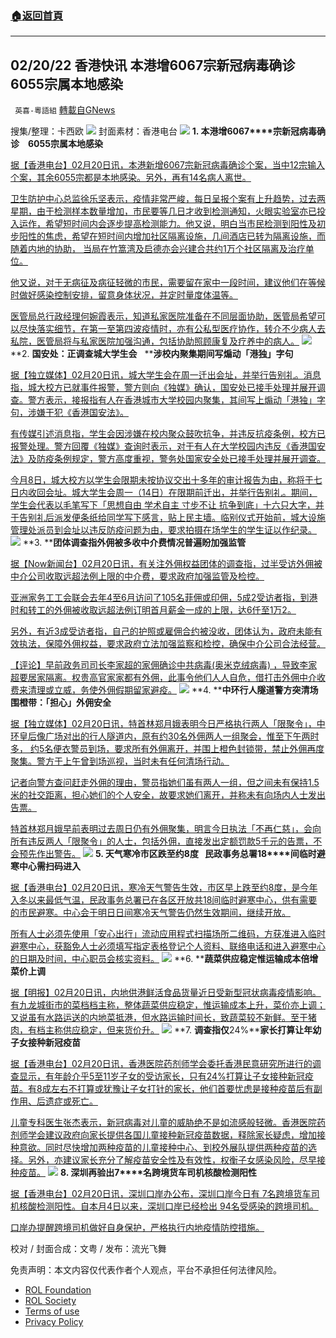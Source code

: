 ###  [:house:返回首頁](https://github.com/ourhimalayas/txt)
---


## 02/20/22 香港快讯 本港增6067宗新冠病毒确诊　6055宗属本地感染
` 英喜-粵語組` [轉載自GNews](https://gnews.org/zh-hans/2037236/)

搜集/整理：卡西欧
![](https://assets.gnews.org/wp-content/uploads/2022/02/0220fenmian.jpg)
封面素材：香港电台
![](https://assets.gnews.org/wp-content/uploads/2022/02/2022-02-20-1.png)
**1. ****本港增****6067****宗新冠病毒确诊　****6055****宗属本地感染**

[据【香港电台】02月20日讯，本港新增6067宗新冠病毒确诊个案，当中12宗输入个案，其余6055宗都是本地感染。另外，再有14名病人离世。](https://news.rthk.hk/rthk/ch/component/k2/1634790-20220220.htm)

[卫生防护中心总监徐乐坚表示，疫情非常严峻，每日呈报个案有上升趋势，过去两星期，由于检测样本数量增加，市民要等几日才收到检测通知，火眼实验室亦已投入运作，希望短时间内会逐步提高检测能力。他又说，明白当市民检测到阳性及初步阳性的焦虑，希望在短时间内增加社区隔离设施，几间酒店已转为隔离设施，而随着内地的协助， 当局在竹篙湾及启德亦会兴建合共约1万个社区隔离及治疗单位。](https://news.rthk.hk/rthk/ch/component/k2/1634790-20220220.htm)

[他又说，对于无病征及病征轻微的市民，需要留在家中一段时间，建议他们在等候时做好感染控制安排，留意身体状况，并定时量度体温等。](https://news.rthk.hk/rthk/ch/component/k2/1634790-20220220.htm)

[医管局总行政经理何婉霞表示，知道私家医院准备在不同层面协助，医管局希望可以尽快落实细节，在第一至第四波疫情时，亦有公私型医疗协作，转介不少病人去私院，医管局将与私家医院加强沟通，包括协助照顾康复及疗养中的病人。](https://news.rthk.hk/rthk/ch/component/k2/1634790-20220220.htm)
![](https://assets.gnews.org/wp-content/uploads/2022/02/2022-02-20-2.png)
**2. ****国安处：正调查城大学生会****   ****涉校内聚集期间写煽动「港独」字句**

[据【独立媒体】02月20日讯，城大学生会在周一迁出会址，并举行告别礼。消息指，城大校方已就事件报警，警方则向《独媒》确认，国安处已接手处理并展开调查。警方表示，接报指有人在香港城市大学校园内聚集，其间写上煽动「港独」字句，涉嫌干犯《香港国安法》。](https://www.inmediahk.net/node/社運/國安處：正調查城大學生會-涉校內聚集期間寫煽動「港獨」字句)

[有传媒引述消息指，学生会因涉嫌在校内聚众鼓吹抗争，并违反抗疫条例，校方已报警处理。警方回覆《独媒》查询时表示，对于有人在大学校园内违反《香港国安法》及防疫条例规定，警方高度重视，警务处国家安全处已接手处理并展开调查。](https://www.inmediahk.net/node/社運/國安處：正調查城大學生會-涉校內聚集期間寫煽動「港獨」字句)

[今月8日，城大校方以学生会限期未按协议交出十多年的审计报告为由，称将于七日内收回会址。城大学生会周一（14日）在限期前迁出，并举行告别礼。期间，学生会代表以毛笔写下「思想自由 学术自主 寸步不让 抗争到底」十六只大字，并于告别礼后派发便条纸给同学写下感言，贴上民主墙。临别仪式开始前，城大设施管理处派员到会址以违反防疫问题为由，要求拍摄在场学生的学生证以作纪录。](https://www.inmediahk.net/node/社運/國安處：正調查城大學生會-涉校內聚集期間寫煽動「港獨」字句)
![](https://assets.gnews.org/wp-content/uploads/2022/02/2022-02-20-3.png)
**3. ****团体调查指外佣被多收中介费情况普遍盼加强监管**

[据【Now新闻台】02月20日讯，有关注外佣权益团体的调查指，过半受访外佣被中介公司收取远超法例上限的中介费，要求政府加强监管及检控。](https://news.now.com/home/local/player?newsId=467150)

[亚洲家务工工会联会去年4至6月访问了105名菲佣或印佣，5成2受访者指，到港时和转工的外佣被收取远超法例订明首月薪金一成的上限，达6仟至1万2。](https://news.now.com/home/local/player?newsId=467150)

[另外，有近3成受访者指，自己的护照或雇佣合约被没收，团体认为，政府未能有效执法，保障外佣权益，要求政府立法加强监察和检控，确保中介公司合法经营。](https://news.now.com/home/local/player?newsId=467150)

[【评论】早前政务司司长李家超的家佣确诊中共病毒(奥米克绒病毒) ，导致李家超要居家隔离。权贵高官家家都有外佣，此事令他们人人自危，借打击外佣中介收费来清理或立威，务使外佣假期留家避疫。](https://news.now.com/home/local/player?newsId=467150)
![](https://assets.gnews.org/wp-content/uploads/2022/02/2022-02-20-4.png)
**4. ****中环行人隧道警方突清场围橙带：「担心」外佣安全**

[据【独立媒体】02月20日讯，特首林郑月娥表明今日严格执行两人「限聚令」，中环皇后像广场对出的行人隧道内，原有约30名外佣两人一组聚会，惟至下午两时多， 约5名便衣警员到场，要求所有外佣离开，并围上橙色封锁带，禁止外佣再度聚集。警方于上午曾到场巡视，当时未有任何清场行动。](https://www.inmediahk.net/node/政經/中環行人隧道警方突清場圍橙帶：擔心外傭安全)

[记者向警方查问赶走外佣的理由，警员指她们虽有两人一组，但之间未有保持1.5米的社交距离，担心她们的个人安全，故要求她们离开，并称未有向场内人士发出告票。](https://www.inmediahk.net/node/政經/中環行人隧道警方突清場圍橙帶：擔心外傭安全)

[特首林郑月娥早前表明过去周日仍有外佣聚集，明言今日执法「不再仁慈」，会向所有违反两人「限聚令」的人士，包括外佣，直接发出定额罚款5千元的告票，不会预先作出警告。](https://www.inmediahk.net/node/政經/中環行人隧道警方突清場圍橙帶：擔心外傭安全)
![](https://assets.gnews.org/wp-content/uploads/2022/02/2022-02-20-5.png)
**5. ****天气寒冷市区跌至约****8****度****   ****民政事务总署****18****间临时避寒中心需扫码进入**

[据【香港电台】02月20日讯，寒冷天气警告生效，市区早上跌至约8度，是今年入冬以来最低气温，民政事务总署已在各区开放共18间临时避寒中心，供有需要的市民避寒。中心会于明日日间寒冷天气警告仍然生效期间，继续开放。](https://news.rthk.hk/rthk/ch/component/k2/1634803-20220220.htm)

[所有人士必须先使用「安心出行」流动应用程式扫描场所二维码，方获准进入临时避寒中心，获豁免人士必须填写指定表格登记个人资料、联络电话和进入避寒中心的日期及时间，中心职员会核实资料。](https://news.rthk.hk/rthk/ch/component/k2/1634803-20220220.htm)
![](https://assets.gnews.org/wp-content/uploads/2022/02/2022-02-20-6.png)
**6. ****蔬菜供应稳定惟运输成本倍增菜价上调**

[据【明报】02月20日讯，内地供港鲜活食品货量近日受新型冠状病毒疫情影响。有九龙城街市的菜档档主称，整体蔬菜供应稳定，惟运输成本上升，菜价亦上调；又说虽有水路运送的内地菜抵港，但水路运输时间长，致蔬菜较不新鲜。至于猪肉，有档主称供应稳定，但来货价升。](https://news.mingpao.com/ins/港聞/article/20220220/s00001/1645344343385/蔬菜供應穩定惟運輸成本倍增菜價上調-市民-要食都要買只好減分量)
![](https://assets.gnews.org/wp-content/uploads/2022/02/2022-02-20-7.png)
**7. ****调查指仅****24%****家长打算让年幼子女接种新冠疫苗**

[据【香港电台】02月20日讯，香港医院药剂师学会委托香港民意研究所进行的调查显示，有年龄介乎5至11岁子女的受访家长，只有24%打算让子女接种新冠疫苗。有8成左右不打算或犹豫让子女打针的家长，他们首要忧虑是接种疫苗后有副作用、后遗症或死亡。](https://news.rthk.hk/rthk/ch/component/k2/1634814-20220220.htm?spTabChangeable=0)

[儿童专科医生张杰表示，新冠病毒对儿童的威胁绝不是如流感般轻微。香港医院药剂师学会建议政府向家长提供各国儿童接种新冠疫苗数据，释除家长疑虑，增加接种意欲。同时尽快增加两种疫苗的儿童接种中心、到校外展队提供两种疫苗的选择。另外，亦建议家长充分了解疫苗安全性及有效性，权衡子女感染风险，尽早接种疫苗。](https://news.rthk.hk/rthk/ch/component/k2/1634814-20220220.htm?spTabChangeable=0)
![](https://assets.gnews.org/wp-content/uploads/2022/02/2022-02-20-8.png)
**8. ****深圳再验出****7****名跨境货车司机核酸检测阳性**

[据【香港电台】02月20日讯，深圳口岸办公布，深圳口岸今日有 7名跨境货车司机核酸检测阳性。自本月4日以来，深圳口岸已经检出 94名受感染的跨境司机。](https://news.rthk.hk/rthk/ch/component/k2/1634813-20220220.htm)

[口岸办提醒跨境司机做好自身保护，严格执行内地疫情防控措施。](https://news.rthk.hk/rthk/ch/component/k2/1634813-20220220.htm)

校对 / 封面合成：文粤 / 发布：流光飞舞

 

免责声明：本文内容仅代表作者个人观点，平台不承担任何法律风险。

- [ROL Foundation](https://rolfoundation.org/)
- [ROL Society](https://rolsociety.org/)
- [Terms of use](https://gnews.org/terms-of-use-3/)
- [Privacy Policy](https://gnews.org/privacy-policy/)

